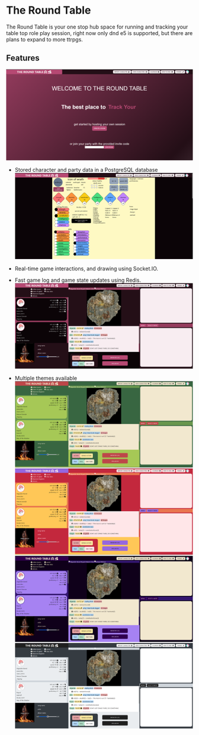 # The Round Table

The Round Table is your one stop hub space for running and tracking your table top role play session, right now only dnd e5 is supported, but there are plans to expand to more ttrpgs.

## Features

![Landing Page Screenshot](Readme_images/LandingPage.png)

- Stored character and party data in a PostgreSQL database
![Characters Screenshot](Readme_images/charactersPage.png)

- Real-time game interactions, and drawing using Socket.IO.
- Fast game log and game state updates using Redis.
![Game Page](Readme_images/DefaultGamePage.png)

- Multiple themes available
![Stigander Theme Screenshot](Readme_images/StiganderGamePage.png)
![Malarie Theme Screenshot](Readme_images/MalarieGamePage.png)
![Bojack Theme Screenshot](Readme_images/BojackGamePage.png)
![Zaris Theme Screenshot](Readme_images/ZarisGamePage.png)


